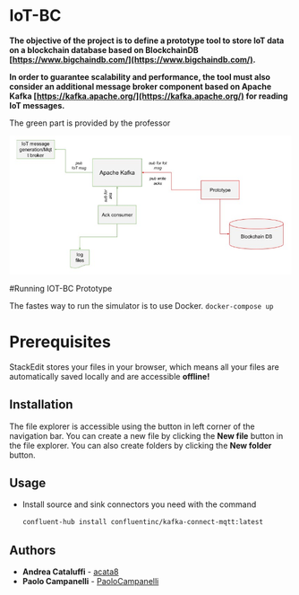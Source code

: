 # IoT-BC

**The objective of the project is to define a prototype tool to store IoT data on a blockchain database based on BlockchainDB [https://www.bigchaindb.com/](https://www.bigchaindb.com/).** 

**In order to guarantee scalability and performance, the tool must also consider an additional message broker component based on Apache Kafka [https://kafka.apache.org/](https://kafka.apache.org/) for reading IoT messages.**

The green part is provided by the professor

![alt text](https://github.com/acata8/IOT-BC-TBDM/blob/main/utils/img/ProfSchema.jpg)


#Running IOT-BC Prototype

The fastes way to run the simulator is to use Docker.
``` docker-compose up ```

# Prerequisites

StackEdit stores your files in your browser, which means all your files are automatically saved locally and are accessible **offline!**

## Installation

The file explorer is accessible using the button in left corner of the navigation bar. You can create a new file by clicking the **New file** button in the file explorer. You can also create folders by clicking the **New folder** button.


## Usage

* Install source and sink connectors you need with the command
  ```bash
  confluent-hub install confluentinc/kafka-connect-mqtt:latest
  ```
## Authors

* **Andrea Cataluffi** - [acata8](https://github.com/acata8)
* **Paolo Campanelli** - [PaoloCampanelli](https://github.com/PaoloCampanelli)
